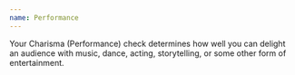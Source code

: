 ```yaml
---
name: Performance
---
```

Your Charisma (Performance) check determines how well you can delight an audience with music, dance, 
acting, storytelling, or some other form of entertainment.